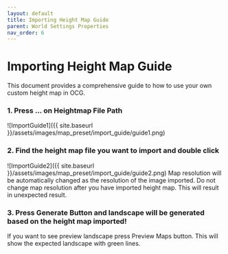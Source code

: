 ```yaml
---
layout: default
title: Importing Height Map Guide
parent: World Settings Properties
nav_order: 6
---
```


# Importing Height Map Guide

This document provides a comprehensive guide to how to use your own custom height map in OCG.

### 1. Press ... on Heightmap File Path
![ImportGuide1]({{ site.baseurl }}/assets/images/map_preset/import_guide/guide1.png)

### 2. Find the height map file you want to import and double click
![ImportGuide2]({{ site.baseurl }}/assets/images/map_preset/import_guide/guide2.png)
Map resolution will be automatically changed as the resolution of the image imported.
Do not change map resolution after you have imported height map. This will result in unexpected result.

### 3. Press Generate Button and landscape will be generated based on the height map imported!
If you want to see preview landscape press Preview Maps button. This will show the expected landscape with green lines.